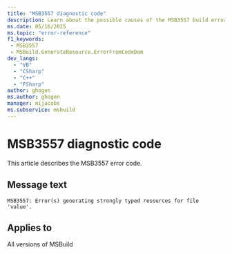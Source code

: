 ```yaml
---
title: "MSB3557 diagnostic code"
description: Learn about the possible causes of the MSB3557 build error, and get troubleshooting tips.
ms.date: 05/16/2025
ms.topic: "error-reference"
f1_keywords:
 - MSB3557
 - MSBuild.GenerateResource.ErrorFromCodeDom
dev_langs:
  - "VB"
  - "CSharp"
  - "C++"
  - "FSharp"
author: ghogen
ms.author: ghogen
manager: mijacobs
ms.subservice: msbuild
---
```


# MSB3557 diagnostic code

<!-- :::ErrorDefinitionDescription::: -->
<!-- :::editable-content name="introDescription"::: -->
This article describes the MSB3557 error code.
<!-- :::editable-content-end::: -->

## Message text

<!-- :::editable-content name="messageText"::: -->
`MSB3557: Error(s) generating strongly typed resources for file 'value'.`
<!-- :::editable-content-end::: -->
<!-- MSB3557: Error(s) generating strongly typed resources for file "{0}". -->

<!-- :::editable-content name="postOutputDescription"::: -->
<!--
{StrBegin="MSB3557: "}
-->
<!-- :::editable-content-end::: -->
<!-- :::ErrorDefinitionDescription-end::: -->

## Applies to

All versions of MSBuild
